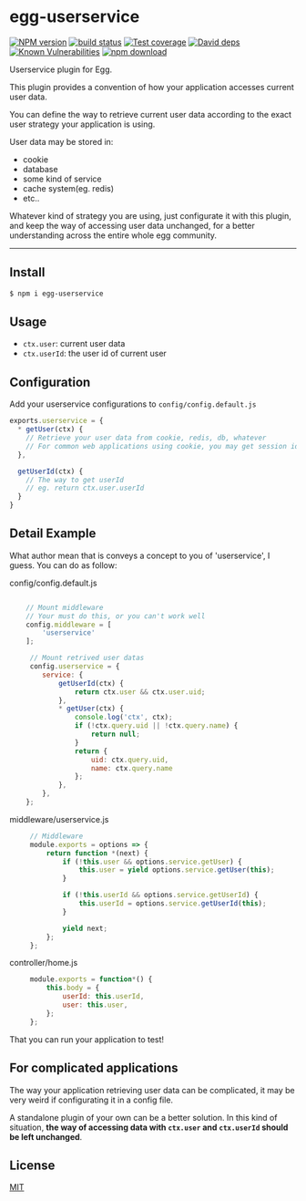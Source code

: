 # egg-userservice

[![NPM version][npm-image]][npm-url]
[![build status][travis-image]][travis-url]
[![Test coverage][codecov-image]][codecov-url]
[![David deps][david-image]][david-url]
[![Known Vulnerabilities][snyk-image]][snyk-url]
[![npm download][download-image]][download-url]

[npm-image]: https://img.shields.io/npm/v/egg-userservice.svg?style=flat-square
[npm-url]: https://npmjs.org/package/egg-userservice
[travis-image]: https://img.shields.io/travis/eggjs/egg-userservice.svg?style=flat-square
[travis-url]: https://travis-ci.org/eggjs/egg-userservice
[codecov-image]: https://codecov.io/github/eggjs/egg-userservice/coverage.svg?branch=master
[codecov-url]: https://codecov.io/github/eggjs/egg-userservice?branch=master
[david-image]: https://img.shields.io/david/eggjs/egg-userservice.svg?style=flat-square
[david-url]: https://david-dm.org/eggjs/egg-userservice
[snyk-image]: https://snyk.io/test/npm/egg-userservice/badge.svg?style=flat-square
[snyk-url]: https://snyk.io/test/npm/egg-userservice
[download-image]: https://img.shields.io/npm/dm/egg-userservice.svg?style=flat-square
[download-url]: https://npmjs.org/package/egg-userservice

Userservice plugin for Egg.

This plugin provides a convention of how your application accesses current user data.

You can define the way to retrieve current user data according to the exact user
strategy your application is using.

User data may be stored in:

- cookie
- database
- some kind of service
- cache system(eg. redis)
- etc..

Whatever kind of strategy you are using, just configurate it with this plugin, and keep
the way of accessing user data unchanged, for a better understanding across the entire whole
egg community.


---

## Install

```bash
$ npm i egg-userservice
```

## Usage

- `ctx.user`: current user data
- `ctx.userId`: the user id of current user

## Configuration

Add your userservice configurations to `config/config.default.js`

```js
exports.userservice = {
  * getUser(ctx) {
    // Retrieve your user data from cookie, redis, db, whatever
    // For common web applications using cookie, you may get session id with ctx.cookies
  },

  getUserId(ctx) {
    // The way to get userId
    // eg. return ctx.user.userId
  }
}
```

## Detail Example
What author mean that is conveys a concept to you of 'userservice', I guess.
You can do as follow:

config/config.default.js
```js

    // Mount middleware
    // Your must do this, or you can't work well
    config.middleware = [
        'userservice'
    ];

     // Mount retrived user datas
     config.userservice = {
        service: {
            getUserId(ctx) {
                return ctx.user && ctx.user.uid;
            },
            * getUser(ctx) {
                console.log('ctx', ctx);
                if (!ctx.query.uid || !ctx.query.name) {
                    return null;
                }
                return {
                    uid: ctx.query.uid,
                    name: ctx.query.name
                };
            },
        },
    };
```

middleware/userservice.js
```js
     // Middleware
     module.exports = options => {
         return function *(next) {
             if (!this.user && options.service.getUser) {
                 this.user = yield options.service.getUser(this);
             }

             if (!this.userId && options.service.getUserId) {
                 this.userId = options.service.getUserId(this);
             }

             yield next;
         };
     };
```

controller/home.js
```js
     module.exports = function*() {
         this.body = {
             userId: this.userId,
             user: this.user,
         };
     };
```

That you can run your application to test!

## For complicated applications

The way your application retrieving user data can be complicated, it may be very weird
if configurating it in a config file.

A standalone plugin of your own can be a better solution. In this kind of situation,
__the way of accessing data with `ctx.user` and `ctx.userId` should be left unchanged__.

## License

[MIT](LICENSE)
